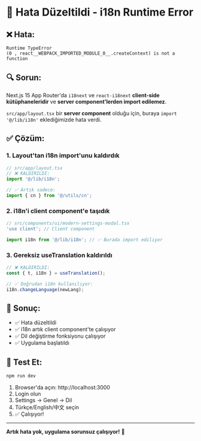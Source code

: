# 🔧 Hata Düzeltildi - i18n Runtime Error

## ❌ **Hata:**
```
Runtime TypeError
(0 , react__WEBPACK_IMPORTED_MODULE_0__.createContext) is not a function
```

## 🔍 **Sorun:**
Next.js 15 App Router'da `i18next` ve `react-i18next` **client-side kütüphaneleridir** ve **server component'lerden import edilemez**.

`src/app/layout.tsx` bir **server component** olduğu için, buraya `import '@/lib/i18n'` eklediğimizde hata verdi.

## ✅ **Çözüm:**

### 1. Layout'tan i18n import'unu kaldırdık
```typescript
// src/app/layout.tsx
// ❌ KALDIRILDI:
import '@/lib/i18n'; 

// ✅ Artık sadece:
import { cn } from '@/utils/cn';
```

### 2. i18n'i client component'e taşıdık
```typescript
// src/components/ui/modern-settings-modal.tsx
'use client'; // Client component

import i18n from '@/lib/i18n'; // ✅ Burada import ediliyor
```

### 3. Gereksiz useTranslation kaldırıldı
```typescript
// ❌ KALDIRILDI:
const { t, i18n } = useTranslation();

// ✅ Doğrudan i18n kullanılıyor:
i18n.changeLanguage(newLang);
```

## 🎯 **Sonuç:**
- ✅ Hata düzeltildi
- ✅ i18n artık client component'te çalışıyor
- ✅ Dil değiştirme fonksiyonu çalışıyor
- ✅ Uygulama başlatıldı

## 🚀 **Test Et:**
```bash
npm run dev
```

1. Browser'da açın: http://localhost:3000
2. Login olun
3. Settings → Genel → Dil
4. Türkçe/English/中文 seçin
5. ✅ Çalışıyor!

---

**Artık hata yok, uygulama sorunsuz çalışıyor!** 🎉

